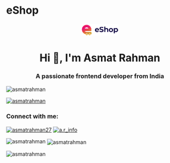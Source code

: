 # eShop
<div id="header" align="center">
  <img src="https://github.com/AsmatRahman/eShop/blob/main/public/img/logo.png" width="100"/>
</div>
<h1 align="center">Hi 👋, I'm Asmat Rahman</h1>
<h3 align="center">A passionate frontend developer from India</h3>

<p align="left"> <img src="https://komarev.com/ghpvc/?username=asmatrahman&label=Profile%20views&color=0e75b6&style=flat" alt="asmatrahman" /> </p>

<p align="left"> <a href="https://github.com/ryo-ma/github-profile-trophy"><img src="https://github-profile-trophy.vercel.app/?username=asmatrahman" alt="asmatrahman" /></a> </p>

<h3 align="left">Connect with me:</h3>
<p align="left">
<a href="https://linkedin.com/in/asmatrahman27" target="blank"><img align="center" src="https://raw.githubusercontent.com/rahuldkjain/github-profile-readme-generator/master/src/images/icons/Social/linked-in-alt.svg" alt="asmatrahman27" height="30" width="40" /></a>
<a href="https://instagram.com/a.r_info" target="blank"><img align="center" src="https://raw.githubusercontent.com/rahuldkjain/github-profile-readme-generator/master/src/images/icons/Social/instagram.svg" alt="a.r_info" height="30" width="40" /></a>
</p>
<p><img align="left" src="https://github-readme-stats.vercel.app/api/top-langs?username=asmatrahman&show_icons=true&locale=en&layout=compact" alt="asmatrahman" /></p>

<p>&nbsp;<img align="center" src="https://github-readme-stats.vercel.app/api?username=asmatrahman&show_icons=true&locale=en" alt="asmatrahman" /></p>

<p><img align="center" src="https://github-readme-streak-stats.herokuapp.com/?user=asmatrahman&" alt="asmatrahman" /></p>
